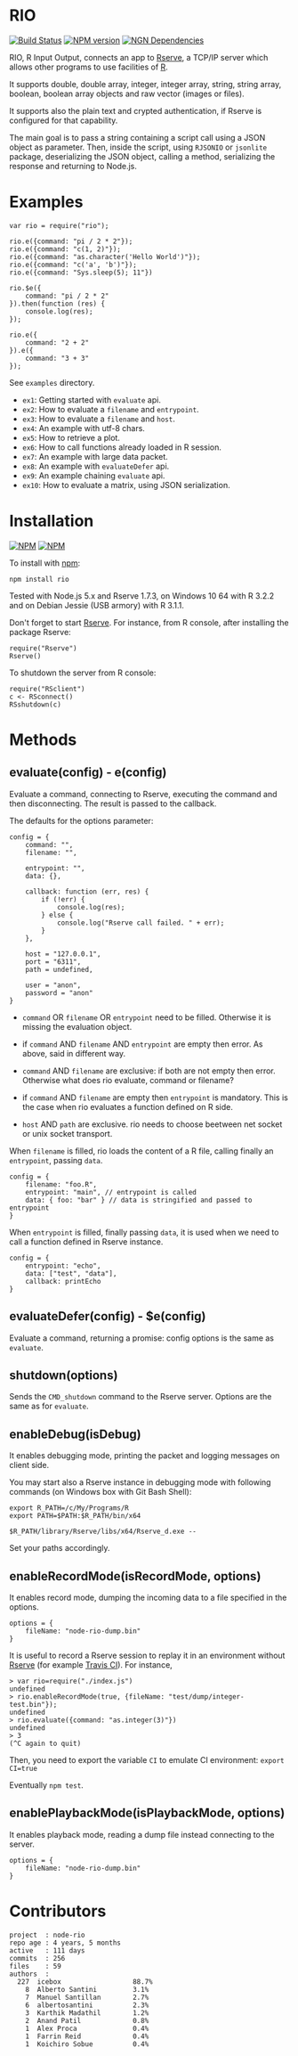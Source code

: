 RIO
======
[![Build Status](https://travis-ci.org/albertosantini/node-rio.png)](https://travis-ci.org/albertosantini/node-rio)
[![NPM version](https://badge.fury.io/js/rio.png)](http://badge.fury.io/js/rio)
[![NGN Dependencies](https://david-dm.org/albertosantini/node-rio.png)](https://david-dm.org/albertosantini/node-rio)

RIO, R Input Output, connects an app to [Rserve](http://www.rforge.net/Rserve/),
a TCP/IP server which allows other programs to use facilities of [R](http://www.r-project.org).

It supports double, double array, integer, integer array, string, string array,
boolean, boolean array objects and raw vector (images or files).

It supports also the plain text and crypted authentication, if Rserve is
configured for that capability.

The main goal is to pass a string containing a script call using a JSON object
as parameter. Then, inside the script, using `RJSONIO` or `jsonlite` package,
deserializing the JSON object, calling a method, serializing the response and
returning to Node.js.

Examples
========

    var rio = require("rio");

    rio.e({command: "pi / 2 * 2"});
    rio.e({command: "c(1, 2)"});
    rio.e({command: "as.character('Hello World')"});
    rio.e({command: "c('a', 'b')"});
    rio.e({command: "Sys.sleep(5); 11"})

    rio.$e({
        command: "pi / 2 * 2"
    }).then(function (res) {
        console.log(res);
    });

    rio.e({
        command: "2 + 2"
    }).e({
        command: "3 + 3"
    });

See `examples` directory.

- `ex1`: Getting started with `evaluate` api.
- `ex2`: How to evaluate a `filename` and `entrypoint`.
- `ex3`: How to evaluate a `filename` and `host`.
- `ex4`: An example with utf-8 chars.
- `ex5`: How to retrieve a plot.
- `ex6`: How to call functions already loaded in R session.
- `ex7`: An example with large data packet.
- `ex8`: An example with `evaluateDefer` api.
- `ex9`: An example chaining `evaluate` api.
- `ex10`: How to evaluate a matrix, using JSON serialization.

Installation
============

[![NPM](https://nodei.co/npm/rio.png?downloads=true&downloadRank=true)](https://nodei.co/npm/rio/)
[![NPM](https://nodei.co/npm-dl/rio.png)](https://nodei.co/npm/rio/)

To install with [npm](http://github.com/isaacs/npm):

    npm install rio

Tested with Node.js 5.x and Rserve 1.7.3, on Windows 10 64 with R 3.2.2
and on Debian Jessie (USB armory) with R 3.1.1.

Don't forget to start [Rserve](http://cran.r-project.org/web/packages/Rserve/).
For instance, from R console, after installing the package Rserve:

    require("Rserve")
    Rserve()

To shutdown the server from R console:

    require("RSclient")
    c <- RSconnect()
    RSshutdown(c)

Methods
=======

evaluate(config) - e(config)
----------------------------

Evaluate a command, connecting to Rserve, executing the command and then
disconnecting. The result is passed to the callback.

The defaults for the options parameter:

    config = {
        command: "",
        filename: "",

        entrypoint: "",
        data: {},

        callback: function (err, res) {
            if (!err) {
                console.log(res);
            } else {
                console.log("Rserve call failed. " + err);
            }
        },

        host = "127.0.0.1",
        port = "6311",
        path = undefined,

        user = "anon",
        password = "anon"
    }

- `command` OR `filename` OR `entrypoint` need to be filled.
Otherwise it is missing the evaluation object.

- if `command` AND  `filename` AND `entrypoint` are empty then error.
As above, said in different way.

- `command` AND `filename` are exclusive: if both are not empty then error.
Otherwise what does rio evaluate, command or filename?

- if `command` AND  `filename` are empty then `entrypoint` is mandatory.
This is the case when rio evaluates a function defined on R side.

- `host` AND `path` are exclusive.
rio needs to choose beetween net socket or unix socket transport.

When `filename` is filled, rio loads the content of a R file, calling
finally an `entrypoint`, passing `data`.

    config = {
        filename: "foo.R",
        entrypoint: "main", // entrypoint is called
        data: { foo: "bar" } // data is stringified and passed to entrypoint
    }

When `entrypoint` is filled, finally passing `data`, it is used when we
need to call a function defined in Rserve instance.

    config = {
        entrypoint: "echo",
        data: ["test", "data"],
        callback: printEcho
    }

evaluateDefer(config) - $e(config)
----------------------------------

Evaluate a command, returning a promise: config options is the same as
`evaluate`.

shutdown(options)
-----------------

Sends the `CMD_shutdown` command to the Rserve server. Options are the same as
for `evaluate`.

enableDebug(isDebug)
-----------

It enables debugging mode, printing the packet and logging messages on client
side.

You may start also a Rserve instance in debugging mode with following commands
(on Windows box with Git Bash Shell):

```
export R_PATH=/c/My/Programs/R
export PATH=$PATH:$R_PATH/bin/x64

$R_PATH/library/Rserve/libs/x64/Rserve_d.exe --
```

Set your paths accordingly.

enableRecordMode(isRecordMode, options)
----------------

It enables record mode, dumping the incoming data to a file specified in the
options.

    options = {
        fileName: "node-rio-dump.bin"
    }

It is useful to record a Rserve session to replay it in an environment without
[Rserve](http://cran.r-project.org/web/packages/Rserve/) (for example
[Travis CI](https://travis-ci.org/)). For instance,

```
> var rio=require("./index.js")
undefined
> rio.enableRecordMode(true, {fileName: "test/dump/integer-test.bin"});
undefined
> rio.evaluate({command: "as.integer(3)"})
undefined
> 3
(^C again to quit)
```

Then, you need to export the variable `CI` to emulate CI environment:
`export CI=true`

Eventually `npm test`.

enablePlaybackMode(isPlaybackMode, options)
------------------

It enables playback mode, reading a dump file instead connecting to the server.

    options = {
        fileName: "node-rio-dump.bin"
    }


Contributors
============

```
project  : node-rio
repo age : 4 years, 5 months
active   : 111 days
commits  : 256
files    : 59
authors  :
  227  icebox                  88.7%
    8  Alberto Santini         3.1%
    7  Manuel Santillan        2.7%
    6  albertosantini          2.3%
    3  Karthik Madathil        1.2%
    2  Anand Patil             0.8%
    1  Alex Proca              0.4%
    1  Farrin Reid             0.4%
    1  Koichiro Sobue          0.4%
```
